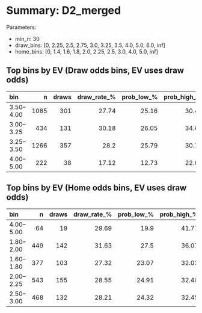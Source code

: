 # Summary: D2_merged

Parameters:
- min_n: 30
- draw_bins: [0, 2.25, 2.5, 2.75, 3.0, 3.25, 3.5, 4.0, 5.0, 6.0, inf]
- home_bins: [0, 1.4, 1.6, 1.8, 2.0, 2.25, 2.5, 3.0, 4.0, 5.0, inf]

## Top bins by EV (Draw odds bins, EV uses draw odds)
| bin       |    n |   draws |   draw_rate_% |   prob_low_% |   prob_high_% |   avg_draw_odds |   ev_est | enough_n   |
|:----------|-----:|--------:|--------------:|-------------:|--------------:|----------------:|---------:|:-----------|
| 3.50–4.00 | 1085 |     301 |         27.74 |        25.16 |         30.48 |           3.748 |   0.0396 | True       |
| 3.00–3.25 |  434 |     131 |         30.18 |        26.05 |         34.66 |           3.201 |  -0.0337 | True       |
| 3.25–3.50 | 1266 |     357 |         28.2  |        25.79 |         30.74 |           3.409 |  -0.0388 | True       |
| 4.00–5.00 |  222 |      38 |         17.12 |        12.73 |         22.62 |           4.432 |  -0.2414 | True       |

## Top bins by EV (Home odds bins, EV uses draw odds)
| bin       |   n |   draws |   draw_rate_% |   prob_low_% |   prob_high_% |   avg_home_odds |   avg_draw_odds |   ev_est | enough_n   |
|:----------|----:|--------:|--------------:|-------------:|--------------:|----------------:|----------------:|---------:|:-----------|
| 4.00–5.00 |  64 |      19 |         29.69 |        19.9  |         41.77 |           4.529 |           3.838 |   0.1394 | True       |
| 1.80–2.00 | 449 |     142 |         31.63 |        27.5  |         36.07 |           1.929 |           3.575 |   0.1307 | True       |
| 1.60–1.80 | 377 |     103 |         27.32 |        23.07 |         32.03 |           1.712 |           3.827 |   0.0456 | True       |
| 2.00–2.25 | 543 |     155 |         28.55 |        24.91 |         32.48 |           2.154 |           3.435 |  -0.0194 | True       |
| 2.50–3.00 | 468 |     132 |         28.21 |        24.32 |         32.45 |           2.768 |           3.394 |  -0.0427 | True       |